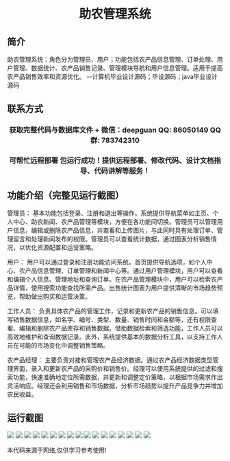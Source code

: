<p><h1 align="center">助农管理系统</h1></p>

## 简介
助农管理系统：角色分为管理员、用户；功能包括农产品信息管理、订单处理、用户管理、数据统计、农产品销售记录、管理模块导航和用户信息管理。适用于提高农产品销售效率和资源优化。    --计算机毕业设计源码；毕设源码；java毕业设计源码


## 联系方式
<p><h3 align="center">获取完整代码与数据库文件 + 微信：deepguan QQ: 86050149 QQ群: 783742310</h3></p>
<p><h3 align="center">可帮忙远程部署 包运行成功！提供远程部署、修改代码、设计文档指导、代码讲解等服务！</h3></p>

## 功能介绍（完整见运行截图）
管理员： 基本功能包括登录、注册和退出等操作。系统提供导航菜单如主页、个人中心、助农新闻、农产品管理等模块，方便在各功能间切换。管理员可以管理用户信息，编辑或删除农产品信息，并查看和上传图片，与此同时具有处理订单、管理留言和处理新闻发布的权限。管理员可以查看统计数据，通过图表分析销售情况，以优化资源配置和运营策略。

用户： 用户可以通过登录和注册功能访问系统。首页提供导航选项，如个人中心、农产品信息管理、订单管理和新闻中心等。通过用户管理模块，用户可以查看和编辑个人信息、管理地址和查询订单。在农产品管理模块中，用户可以检索农产品详情，使用搜索功能查找所需产品。出售统计图表为用户提供清晰的市场趋势预览，帮助做出购买和运营决策。

工作人员： 负责具体农产品的管理工作，记录和更新农产品的销售信息。可以填写销售数据信息，如名字、编号、类型、数量、销售时间和金额等，还有权限查看、编辑和删除农产品库存和销售数据。借助数据检索和筛选功能，工作人员可以高效地维护和查询数据记录。此外，系统提供基本的数据分析工具，以支持工作人员在可能的市场变化中调整销售策略。

农产品经理： 主要负责对接和管理农产品经济数据。通过农产品经济数据类型管理界面，录入和更新农产品的采购价和销售价。经理可以使用系统提供的过滤和搜索功能，快速准确地定位所需数据，并更新和调整定价策略，以根据市场需求作出灵活响应。经理还会利用销售和市场数据，分析市场趋势以提升产品竞争力并增加农民收益。


## 运行截图
![](https://bs-1329754181.cos.ap-shanghai.myqcloud.com/spring/AgriculturalManagementSystem/img/001.jpg)
![](https://bs-1329754181.cos.ap-shanghai.myqcloud.com/spring/AgriculturalManagementSystem/img/002.jpg)
![](https://bs-1329754181.cos.ap-shanghai.myqcloud.com/spring/AgriculturalManagementSystem/img/003.jpg)
![](https://bs-1329754181.cos.ap-shanghai.myqcloud.com/spring/AgriculturalManagementSystem/img/004.jpg)
![](https://bs-1329754181.cos.ap-shanghai.myqcloud.com/spring/AgriculturalManagementSystem/img/005.jpg)
![](https://bs-1329754181.cos.ap-shanghai.myqcloud.com/spring/AgriculturalManagementSystem/img/006.jpg)
![](https://bs-1329754181.cos.ap-shanghai.myqcloud.com/spring/AgriculturalManagementSystem/img/007.jpg)
![](https://bs-1329754181.cos.ap-shanghai.myqcloud.com/spring/AgriculturalManagementSystem/img/008.jpg)
![](https://bs-1329754181.cos.ap-shanghai.myqcloud.com/spring/AgriculturalManagementSystem/img/009.jpg)
![](https://bs-1329754181.cos.ap-shanghai.myqcloud.com/spring/AgriculturalManagementSystem/img/010.jpg)
![](https://bs-1329754181.cos.ap-shanghai.myqcloud.com/spring/AgriculturalManagementSystem/img/011.jpg)
![](https://bs-1329754181.cos.ap-shanghai.myqcloud.com/spring/AgriculturalManagementSystem/img/012.jpg)
![](https://bs-1329754181.cos.ap-shanghai.myqcloud.com/spring/AgriculturalManagementSystem/img/013.jpg)
![](https://bs-1329754181.cos.ap-shanghai.myqcloud.com/spring/AgriculturalManagementSystem/img/014.jpg)
![](https://bs-1329754181.cos.ap-shanghai.myqcloud.com/spring/AgriculturalManagementSystem/img/015.jpg)
![](https://bs-1329754181.cos.ap-shanghai.myqcloud.com/spring/AgriculturalManagementSystem/img/016.jpg)
![](https://bs-1329754181.cos.ap-shanghai.myqcloud.com/spring/AgriculturalManagementSystem/img/017.jpg)

<p>本代码来源于网络,仅供学习参考使用!</p>
